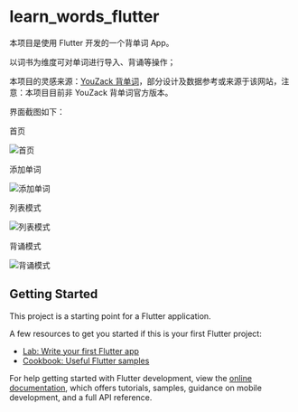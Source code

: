 # learn_words_flutter

本项目是使用 Flutter 开发的一个背单词 App。

以词书为维度可对单词进行导入、背诵等操作；


本项目的灵感来源：[YouZack 背单词](https://bdc2.youzack.com/Recitation/Home)，部分设计及数据参考或来源于该网站，注意：本项目目前非 YouZack 背单词官方版本。

界面截图如下：

首页

![首页](./pics/image_1.png)

添加单词

![添加单词](./pics//image_2.png)

列表模式

![列表模式](./pics//image_3.png)

背诵模式

![背诵模式](./pics//image_4.png)

## Getting Started

This project is a starting point for a Flutter application.

A few resources to get you started if this is your first Flutter project:

- [Lab: Write your first Flutter app](https://docs.flutter.dev/get-started/codelab)
- [Cookbook: Useful Flutter samples](https://docs.flutter.dev/cookbook)

For help getting started with Flutter development, view the
[online documentation](https://docs.flutter.dev/), which offers tutorials,
samples, guidance on mobile development, and a full API reference.
